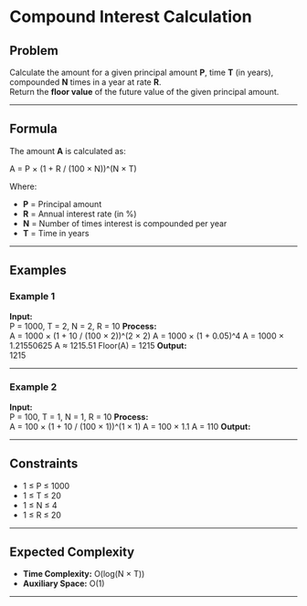 # Compound Interest Calculation

## Problem
Calculate the amount for a given principal amount **P**, time **T** (in years), compounded **N** times in a year at rate **R**.  
Return the **floor value** of the future value of the given principal amount.

---

## Formula
The amount **A** is calculated as:

A = P × (1 + R / (100 × N))^(N × T)

Where:  
- **P** = Principal amount  
- **R** = Annual interest rate (in %)  
- **N** = Number of times interest is compounded per year  
- **T** = Time in years  

---

## Examples

### Example 1
**Input:**  
P = 1000, T = 2, N = 2, R = 10
**Process:**  
A = 1000 × (1 + 10 / (100 × 2))^(2 × 2)
A = 1000 × (1 + 0.05)^4
A = 1000 × 1.21550625
A ≈ 1215.51
Floor(A) = 1215
**Output:**  
1215

---

### Example 2
**Input:**  
P = 100, T = 1, N = 1, R = 10
**Process:**  
A = 100 × (1 + 10 / (100 × 1))^(1 × 1)
A = 100 × 1.1
A = 110
**Output:**  

---

## Constraints
- 1 ≤ P ≤ 1000  
- 1 ≤ T ≤ 20  
- 1 ≤ N ≤ 4  
- 1 ≤ R ≤ 20  

---

## Expected Complexity
- **Time Complexity:** O(log(N × T))  
- **Auxiliary Space:** O(1)  

---
